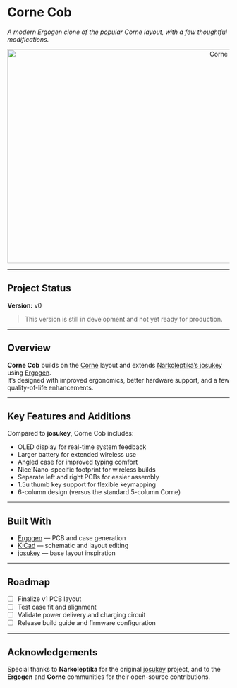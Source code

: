 # Corne Cob
*A modern Ergogen clone of the popular Corne layout, with a few thoughtful modifications.*

<p align="center">
  <img width="1025" height="484" alt="Corne Cob Render" src="https://github.com/user-attachments/assets/e373d5a8-4498-42e9-a572-d5ac58e20a0b" />
</p>

---

## Project Status
**Version:** v0  

> This version is still in development and not yet ready for production.

---

## Overview
**Corne Cob** builds on the [Corne](https://github.com/foostan/crkbd) layout and extends [Narkoleptika’s josukey](https://github.com/Narkoleptika/josukey) using [Ergogen](https://ergogen.xyz/).  
It’s designed with improved ergonomics, better hardware support, and a few quality-of-life enhancements.

---

## Key Features and Additions
Compared to **josukey**, Corne Cob includes:

- OLED display for real-time system feedback  
- Larger battery for extended wireless use  
- Angled case for improved typing comfort  
- Nice!Nano-specific footprint for wireless builds  
- Separate left and right PCBs for easier assembly  
- 1.5u thumb key support for flexible keymapping  
- 6-column design (versus the standard 5-column Corne)

---

## Built With
- [Ergogen](https://ergogen.xyz/) — PCB and case generation  
- [KiCad](https://kicad.org/) — schematic and layout editing  
- [josukey](https://github.com/Narkoleptika/josukey) — base layout inspiration  

---

## Roadmap
- [ ] Finalize v1 PCB layout  
- [ ] Test case fit and alignment  
- [ ] Validate power delivery and charging circuit  
- [ ] Release build guide and firmware configuration  

---

## Acknowledgements
Special thanks to **Narkoleptika** for the original [josukey](https://github.com/Narkoleptika/josukey) project, and to the **Ergogen** and **Corne** communities for their open-source contributions.

